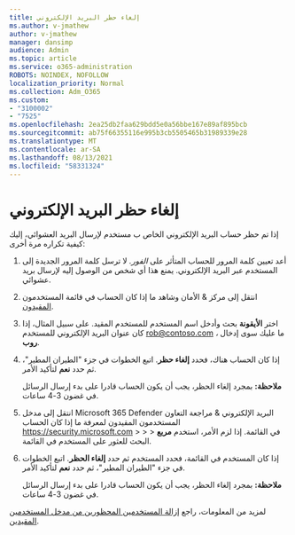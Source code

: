 ```yaml
---
title: إلغاء حظر البريد الإلكتروني
ms.author: v-jmathew
author: v-jmathew
manager: dansimp
audience: Admin
ms.topic: article
ms.service: o365-administration
ROBOTS: NOINDEX, NOFOLLOW
localization_priority: Normal
ms.collection: Adm_O365
ms.custom:
- "3100002"
- "7525"
ms.openlocfilehash: 2ea25db2faa629bdd5e0a56bbe167e89af895bcb
ms.sourcegitcommit: ab75f66355116e995b3cb5505465b31989339e28
ms.translationtype: MT
ms.contentlocale: ar-SA
ms.lasthandoff: 08/13/2021
ms.locfileid: "58331324"
---
```

# <a name="unblock-email"></a>إلغاء حظر البريد الإلكتروني

إذا تم حظر حساب البريد الإلكتروني الخاص ب مستخدم لإرسال البريد العشوائي، إليك كيفية تكراره مرة أخرى:

1. أعد تعيين كلمة المرور للحساب المتأثر على *الفور.* لا ترسل كلمة المرور الجديدة إلى المستخدم عبر البريد الإلكتروني. يمنع هذا أي شخص من الوصول إليه لإرسال بريد عشوائي.
2. انتقل إلى مركز & الأمان وشاهد ما إذا كان الحساب في قائمة المستخدمون [المقيدون](https://protection.office.com/#/restrictedusers).
3. اختر **الأيقونة** بحث وأدخل اسم المستخدم للمستخدم المقيد. على سبيل المثال، إذا كان عنوان البريد الإلكتروني للمستخدم rob@contoso.com *،* ما عليك سوى إدخال **روب**.
4. إذا كان الحساب هناك، فحدد **إلغاء حظر**. اتبع الخطوات في جزء "الطيران المطير"، ثم حدد **نعم** لتأكيد الأمر.  
    
    **ملاحظة:** بمجرد إلغاء الحظر، يجب أن يكون الحساب قادرا على بدء إرسال الرسائل في غضون 3-4 ساعات.
2. انتقل إلى مدخل Microsoft 365 Defender البريد الإلكتروني & مراجعة التعاون المستخدمون المقيدون لمعرفة ما إذا كان الحساب <https://security.microsoft.com> \>  \>  \>  في القائمة. إذا لزم الأمر، استخدم **مربع** البحث للعثور على المستخدم في القائمة.
3. إذا كان المستخدم في القائمة، فحدد المستخدم ثم حدد **إلغاء الحظر**. اتبع الخطوات في جزء "الطيران المطير"، ثم حدد **نعم** لتأكيد الأمر.

   **ملاحظة:** بمجرد إلغاء الحظر، يجب أن يكون الحساب قادرا على بدء إرسال الرسائل في غضون 3-4 ساعات.

لمزيد من المعلومات، راجع [إزالة المستخدمين المحظورين من مدخل المستخدمين المقيدين](https://docs.microsoft.com/microsoft-365/security/office-365-security/removing-user-from-restricted-users-portal-after-spam).
